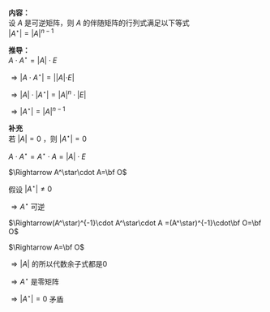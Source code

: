 **内容：**  
设 $A$ 是可逆矩阵，则 $A$ 的伴随矩阵的行列式满足以下等式  
 $|A^\star|=|A|^{n-1}$   
  
**推导：**  
 $A\cdot A^\star =|A|\cdot E$   
  
 $\Rightarrow |A\cdot A^\star|=||A|\cdot E|$   
  
 $\Rightarrow|A|\cdot|A^\star|=|A|^n\cdot|E|$   
  
 $\Rightarrow|A^\star|=|A|^{n-1}$   
  
**补充**  
若 $|A|=0$ ，则 $|A^\star|=0$   
  
 $A\cdot A^\star=A^\star\cdot A=|A|\cdot E$   
  
 $\Rightarrow A^\star\cdot A=\bf O$   
  
假设 $|A^\star|\neq0$   
  
 $\Rightarrow A^\star$ 可逆  
  
 $\Rightarrow(A^\star)^{-1}\cdot A^\star\cdot A  
=(A^\star)^{-1}\cdot\bf O=\bf O$   
  
 $\Rightarrow A=\bf O$   
  
 $\Rightarrow|A|$ 的所以代数余子式都是0  
  
 $\Rightarrow A^\star$ 是零矩阵  
  
 $\Rightarrow|A^\star|=0$  矛盾  

